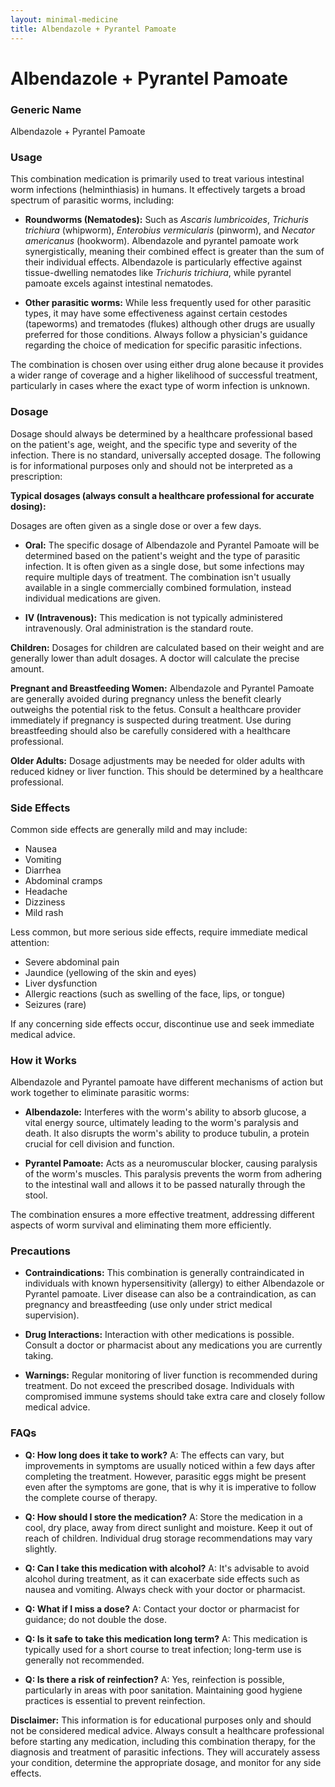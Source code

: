 ```yaml
---
layout: minimal-medicine
title: Albendazole + Pyrantel Pamoate
---
```


# Albendazole + Pyrantel Pamoate
### Generic Name
Albendazole + Pyrantel Pamoate


### Usage

This combination medication is primarily used to treat various intestinal worm infections (helminthiasis) in humans.  It effectively targets a broad spectrum of parasitic worms, including:

* **Roundworms (Nematodes):**  Such as *Ascaris lumbricoides*, *Trichuris trichiura* (whipworm), *Enterobius vermicularis* (pinworm), and *Necator americanus* (hookworm). Albendazole and pyrantel pamoate work synergistically, meaning their combined effect is greater than the sum of their individual effects.  Albendazole is particularly effective against tissue-dwelling nematodes like *Trichuris trichiura*, while pyrantel pamoate excels against intestinal nematodes.

* **Other parasitic worms:** While less frequently used for other parasitic types, it may have some effectiveness against certain cestodes (tapeworms) and trematodes (flukes) although other drugs are usually preferred for those conditions.  Always follow a physician's guidance regarding the choice of medication for specific parasitic infections.


The combination is chosen over using either drug alone because it provides a wider range of coverage and a higher likelihood of successful treatment, particularly in cases where the exact type of worm infection is unknown.

### Dosage

Dosage should always be determined by a healthcare professional based on the patient's age, weight, and the specific type and severity of the infection.  There is no standard, universally accepted dosage.  The following is for informational purposes only and should not be interpreted as a prescription:

**Typical dosages (always consult a healthcare professional for accurate dosing):**

Dosages are often given as a single dose or over a few days.  

* **Oral:** The specific dosage of Albendazole and Pyrantel Pamoate will be determined based on the patient's weight and the type of parasitic infection.  It is often given as a single dose, but some infections may require multiple days of treatment. The combination isn't usually available in a single commercially combined formulation, instead individual medications are given.


* **IV (Intravenous):** This medication is not typically administered intravenously.  Oral administration is the standard route.

**Children:** Dosages for children are calculated based on their weight and are generally lower than adult dosages.  A doctor will calculate the precise amount.

**Pregnant and Breastfeeding Women:** Albendazole and Pyrantel Pamoate are generally avoided during pregnancy unless the benefit clearly outweighs the potential risk to the fetus.  Consult a healthcare provider immediately if pregnancy is suspected during treatment.  Use during breastfeeding should also be carefully considered with a healthcare professional.

**Older Adults:** Dosage adjustments may be needed for older adults with reduced kidney or liver function.  This should be determined by a healthcare professional.


### Side Effects

Common side effects are generally mild and may include:

* Nausea
* Vomiting
* Diarrhea
* Abdominal cramps
* Headache
* Dizziness
* Mild rash

Less common, but more serious side effects, require immediate medical attention:

* Severe abdominal pain
* Jaundice (yellowing of the skin and eyes)
* Liver dysfunction
* Allergic reactions (such as swelling of the face, lips, or tongue)
* Seizures (rare)

If any concerning side effects occur, discontinue use and seek immediate medical advice.


### How it Works

Albendazole and Pyrantel pamoate have different mechanisms of action but work together to eliminate parasitic worms:

* **Albendazole:** Interferes with the worm's ability to absorb glucose, a vital energy source, ultimately leading to the worm's paralysis and death. It also disrupts the worm's ability to produce tubulin, a protein crucial for cell division and function.

* **Pyrantel Pamoate:** Acts as a neuromuscular blocker, causing paralysis of the worm's muscles. This paralysis prevents the worm from adhering to the intestinal wall and allows it to be passed naturally through the stool.


The combination ensures a more effective treatment, addressing different aspects of worm survival and eliminating them more efficiently.


### Precautions

* **Contraindications:** This combination is generally contraindicated in individuals with known hypersensitivity (allergy) to either Albendazole or Pyrantel pamoate.  Liver disease can also be a contraindication, as can pregnancy and breastfeeding (use only under strict medical supervision).

* **Drug Interactions:**  Interaction with other medications is possible.  Consult a doctor or pharmacist about any medications you are currently taking.

* **Warnings:**  Regular monitoring of liver function is recommended during treatment.  Do not exceed the prescribed dosage.  Individuals with compromised immune systems should take extra care and closely follow medical advice.


### FAQs

* **Q: How long does it take to work?**  A: The effects can vary, but improvements in symptoms are usually noticed within a few days after completing the treatment.  However, parasitic eggs might be present even after the symptoms are gone, that is why it is imperative to follow the complete course of therapy.

* **Q: How should I store the medication?**  A: Store the medication in a cool, dry place, away from direct sunlight and moisture. Keep it out of reach of children.  Individual drug storage recommendations may vary slightly.

* **Q: Can I take this medication with alcohol?** A:  It's advisable to avoid alcohol during treatment, as it can exacerbate side effects such as nausea and vomiting.  Always check with your doctor or pharmacist.

* **Q: What if I miss a dose?** A:  Contact your doctor or pharmacist for guidance; do not double the dose.

* **Q: Is it safe to take this medication long term?** A:  This medication is typically used for a short course to treat infection; long-term use is generally not recommended.

* **Q: Is there a risk of reinfection?**  A: Yes, reinfection is possible, particularly in areas with poor sanitation.  Maintaining good hygiene practices is essential to prevent reinfection.


**Disclaimer:** This information is for educational purposes only and should not be considered medical advice.  Always consult a healthcare professional before starting any medication, including this combination therapy, for the diagnosis and treatment of parasitic infections. They will accurately assess your condition, determine the appropriate dosage, and monitor for any side effects.

